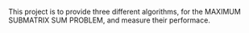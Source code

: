 This project is to provide three different algorithms, for the MAXIMUM SUBMATRIX SUM PROBLEM, and measure their performace.
